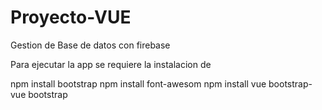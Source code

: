 # Proyecto-VUE
Gestion de Base de datos con firebase

Para ejecutar la app se requiere la instalacion de 

npm install bootstrap
npm install font-awesom
npm install vue bootstrap-vue bootstrap 
